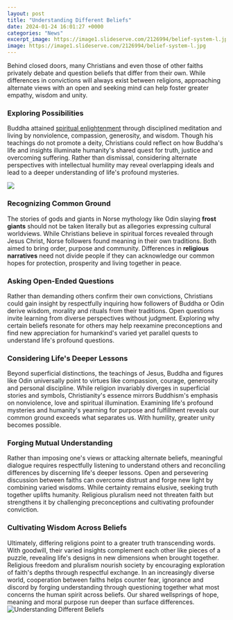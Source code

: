 ```yaml
---
layout: post
title: "Understanding Different Beliefs"
date: 2024-01-24 16:01:27 +0000
categories: "News"
excerpt_image: https://image1.slideserve.com/2126994/belief-system-l.jpg
image: https://image1.slideserve.com/2126994/belief-system-l.jpg
---
```


Behind closed doors, many Christians and even those of other faiths privately debate and question beliefs that differ from their own. While differences in convictions will always exist between religions, approaching alternate views with an open and seeking mind can help foster greater empathy, wisdom and unity. 
### Exploring Possibilities 
Buddha attained [spiritual enlightenment](https://yt.io.vn/collection/accardi) through disciplined meditation and living by nonviolence, compassion, generosity, and wisdom. Though his teachings do not promote a deity, Christians could reflect on how Buddha's life and insights illuminate humanity's shared quest for truth, justice and overcoming suffering. Rather than dismissal, considering alternate perspectives with intellectual humility may reveal overlapping ideals and lead to a deeper understanding of life's profound mysteries. 

![](https://www.smallbusinesscoach.org/wp-content/uploads/2021/03/list-of-values.jpg)
### Recognizing Common Ground
The stories of gods and giants in Norse mythology like Odin slaying **frost giants** should not be taken literally but as allegories expressing cultural worldviews. While Christians believe in spiritual forces revealed through Jesus Christ, Norse followers found meaning in their own traditions. Both aimed to bring order, purpose and community. Differences in **religious narratives** need not divide people if they can acknowledge our common hopes for protection, prosperity and living together in peace. 
### Asking Open-Ended Questions  
Rather than demanding others confirm their own convictions, Christians could gain insight by respectfully inquiring how followers of Buddha or Odin derive wisdom, morality and rituals from their traditions. Open questions invite learning from diverse perspectives without judgment. Exploring why certain beliefs resonate for others may help reexamine preconceptions and find new appreciation for humankind's varied yet parallel quests to understand life's profound questions. 
### Considering Life's Deeper Lessons
Beyond superficial distinctions, the teachings of Jesus, Buddha and figures like Odin universally point to virtues like compassion, courage, generosity and personal discipline. While religion invariably diverges in superficial stories and symbols, Christianity's essence mirrors Buddhism's emphasis on nonviolence, love and spiritual illumination. Examining life's profound mysteries and humanity's yearning for purpose and fulfillment reveals our common ground exceeds what separates us. With humility, greater unity becomes possible.
### Forging Mutual Understanding  
Rather than imposing one's views or attacking alternate beliefs, meaningful dialogue requires respectfully listening to understand others and reconciling differences by discerning life's deeper lessons. Open and persevering discussion between faiths can overcome distrust and forge new light by combining varied wisdoms. While certainty remains elusive, seeking truth together uplifts humanity. Religious pluralism need not threaten faith but strengthens it by challenging preconceptions and cultivating profounder conviction. 
### Cultivating Wisdom Across Beliefs
Ultimately, differing religions point to a greater truth transcending words. With goodwill, their varied insights complement each other like pieces of a puzzle, revealing life's designs in new dimensions when brought together. Religious freedom and pluralism nourish society by encouraging exploration of faith's depths through respectful exchange. In an increasingly diverse world, cooperation between faiths helps counter fear, ignorance and discord by forging understanding through questioning together what most concerns the human spirit across beliefs. Our shared wellsprings of hope, meaning and moral purpose run deeper than surface differences.
![Understanding Different Beliefs](https://image1.slideserve.com/2126994/belief-system-l.jpg)